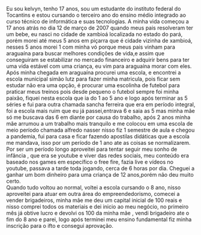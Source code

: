    Eu sou kelvyn, tenho 17 anos, sou um estudante do instituto federal do Tocantins e estou cursando o terceiro ano do ensino médio integrado ao curso técnico de informática e suas tecnologias. A minha vida começou a 17 anos atrás no dia 12 de março de 2007 quando meus pais resolveram ter um bebe, eu nasci no cidade de xambioá localizada no estado do pará, porém morei até meus 5 anos em piçarra que é cidade vizinha de xambioá, nesses 5 anos morei 1 com minha vó porque meus pais vinham para araguaína para buscar melhores condições de vida,e assim que conseguiram se estabilizar no mercado financeiro e adquirir bens para ter uma vida estável com uma criança, eu vim para araguaína morar com eles.
   Após minha chegada em araguaína procurei uma escola, e encontrei a escola municipal simão lutz para fazer minha matricula, pois ficar sem estudar não era uma opção, é procurar uma escolinha de futebol para praticar meus treinos pois desde pequeno o futebol sempre foi minha paixão, fiquei nesta escola que ia do 1 ao 5 ano e logo após terminar as 5 séries e fui para outra chamada sancha ferreira que era em período integral, foi a escola mais ruim que eu já passei,entrava 6 e saia as 5 mas minha mãe só me buscava das 6 em diante por causa do trabalho, após 2 anos minha mãe arrumou a um trabalho mais tranquilo e me colocou em uma escola de meio período chamada alfredo nasser nisso fiz 1 semestre de aula e chegou a pandemia, fui para casa e ficar fazendo apostilas didáticas que a escola me mandava, isso por um período de 1 ano ate as coisas se normalizarem. Por ser um período longo aproveitei para tentar seguir meu sonho de infância , que era se youtube e viver das redes sociais, meu conteúdo era baseado nos games em específico o free fire, fazia live e vídeos no youtube, passava a tarde toda jogando, cerca de 6 horas por dia. Cheguei a ganhar um bom dinheiro para uma criança de 12 anos,porém não deu muito certo.  
   Quando tudo voltou ao normal, voltei a escola cursando o 8 ano, nisso aproveitei para atuar em outra área do empreendedorismo, comecei a vender brigadeiros, minha mãe me deu um capital inicial de 100 reais e nisso comprei todos os materiais e dei inicio ao meu negócio, no primeiro mês já obtive lucro e devolvi os 100 da minha mãe , vendi brigadeiro ate o fim do 8 ano e parei, logo após terminei meu ensino fundamental fiz minha inscrição para o ifto e consegui aprovação.  
